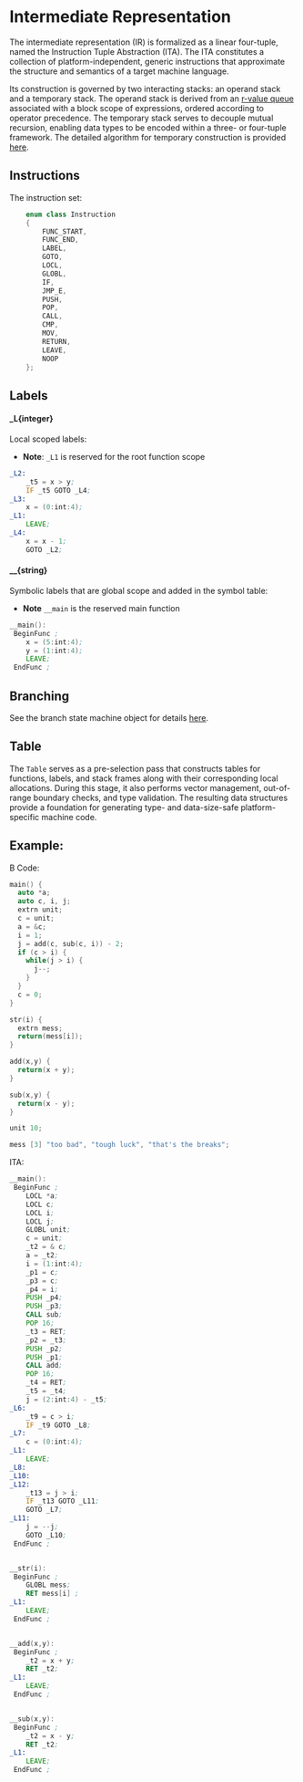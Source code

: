 # Intermediate Representation

The intermediate representation (IR) is formalized as a linear four-tuple, named the Instruction Tuple Abstraction (ITA). The ITA constitutes a collection of platform-independent, generic instructions that approximate the structure and semantics of a target machine language.

Its construction is governed by two interacting stacks: an operand stack and a temporary stack. The operand stack is derived from an [r-value queue](https://github.com/jahan-addison/credence/blob/master/credence/queue.cc) associated with a block scope of expressions, ordered according to operator precedence. The temporary stack serves to decouple mutual recursion, enabling data types to be encoded within a three- or four-tuple framework. The detailed algorithm for temporary construction is provided [here](https://github.com/jahan-addison/credence/blob/edc637f9d41fa4a52a49351f273d8203030b559c/credence/ir/temp.cc#L521).


## Instructions

The instruction set:

```C++
    enum class Instruction
    {
        FUNC_START,
        FUNC_END,
        LABEL,
        GOTO,
        LOCL,
        GLOBL,
        IF,
        JMP_E,
        PUSH,
        POP,
        CALL,
        CMP,
        MOV,
        RETURN,
        LEAVE,
        NOOP
    };
```

## Labels

#### _L{integer}

Local scoped labels:

* **Note**: `_L1` is reserved for the root function scope

```asm
_L2:
    _t5 = x > y;
    IF _t5 GOTO _L4;
_L3:
    x = (0:int:4);
_L1:
    LEAVE;
_L4:
    x = x - 1;
    GOTO _L2;
```


#### __{string}

Symbolic labels that are global scope and added in the symbol table:

* **Note** `__main` is the reserved main function

```asm
__main():
 BeginFunc ;
    x = (5:int:4);
    y = (1:int:4);
    LEAVE;
 EndFunc ;
```

## Branching

See the branch state machine object for details [here](https://github.com/jahan-addison/credence/blob/99d882fb813fe6964092f7ed7ac2f07b30c86cf8/credence/ir/ita.h#L369).


## Table

The `Table` serves as a pre-selection pass that constructs tables for functions, labels, and stack frames along with their corresponding local allocations. During this stage, it also performs vector management, out-of-range boundary checks, and type validation. The resulting data structures provide a foundation for generating type- and data-size-safe platform-specific machine code.


## Example:

B Code:

```C
main() {
  auto *a;
  auto c, i, j;
  extrn unit;
  c = unit;
  a = &c;
  i = 1;
  j = add(c, sub(c, i)) - 2;
  if (c > i) {
    while(j > i) {
      j--;
    }
  }
  c = 0;
}

str(i) {
  extrn mess;
  return(mess[i]);
}

add(x,y) {
  return(x + y);
}

sub(x,y) {
  return(x - y);
}

unit 10;

mess [3] "too bad", "tough luck", "that's the breaks";

```

ITA:


```asm
__main():
 BeginFunc ;
    LOCL *a;
    LOCL c;
    LOCL i;
    LOCL j;
    GLOBL unit;
    c = unit;
    _t2 = & c;
    a = _t2;
    i = (1:int:4);
    _p1 = c;
    _p3 = c;
    _p4 = i;
    PUSH _p4;
    PUSH _p3;
    CALL sub;
    POP 16;
    _t3 = RET;
    _p2 = _t3;
    PUSH _p2;
    PUSH _p1;
    CALL add;
    POP 16;
    _t4 = RET;
    _t5 = _t4;
    j = (2:int:4) - _t5;
_L6:
    _t9 = c > i;
    IF _t9 GOTO _L8;
_L7:
    c = (0:int:4);
_L1:
    LEAVE;
_L8:
_L10:
_L12:
    _t13 = j > i;
    IF _t13 GOTO _L11;
    GOTO _L7;
_L11:
    j = --j;
    GOTO _L10;
 EndFunc ;


__str(i):
 BeginFunc ;
    GLOBL mess;
    RET mess[i] ;
_L1:
    LEAVE;
 EndFunc ;


__add(x,y):
 BeginFunc ;
    _t2 = x + y;
    RET _t2;
_L1:
    LEAVE;
 EndFunc ;


__sub(x,y):
 BeginFunc ;
    _t2 = x - y;
    RET _t2;
_L1:
    LEAVE;
 EndFunc ;


```